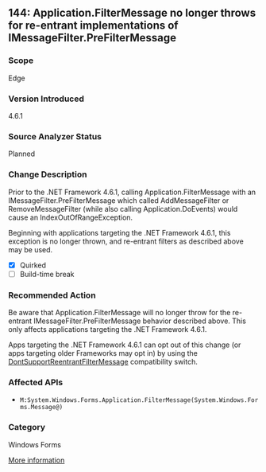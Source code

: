 ## 144: Application.FilterMessage no longer throws for re-entrant implementations of IMessageFilter.PreFilterMessage

### Scope
Edge

### Version Introduced
4.6.1

### Source Analyzer Status
Planned

### Change Description
Prior to the .NET Framework 4.6.1, calling Application.FilterMessage with an IMessageFilter.PreFilterMessage which called AddMessageFilter or RemoveMessageFilter (while also calling Application.DoEvents) would cause an IndexOutOfRangeException.

Beginning with applications targeting the .NET Framework 4.6.1, this exception is no longer thrown, and re-entrant filters as described above may be used.

- [x] Quirked
- [ ] Build-time break

### Recommended Action
Be aware that Application.FilterMessage will no longer throw for the re-entrant IMessageFilter.PreFilterMessage behavior described above. This only affects applications targeting the .NET Framework 4.6.1.

Apps targeting the .NET Framework 4.6.1 can opt out of this change (or apps targeting older Frameworks may opt in) by using the [DontSupportReentrantFilterMessage](https://msdn.microsoft.com/en-us/library/mt620032%28v=vs.110%29.aspx) compatibility switch.

### Affected APIs
* `M:System.Windows.Forms.Application.FilterMessage(System.Windows.Forms.Message@)`

### Category
Windows Forms

[More information](https://msdn.microsoft.com/en-us/library/mt620031%28v=vs.110%29.aspx#WinForms)

<!--
    ### Notes
    It's unclear if this one will be better analyzed by Application.FilterMessage callers (who would have seen the exception previously) 
    or the IMessageFilter.PreFilterMessage implementers (who caused the exception previously). Unfortunately, the analyzer on the caller is probably
    more useful, even though it would be easier to be 'precise' if we analyzed the interface implementer.
-->


